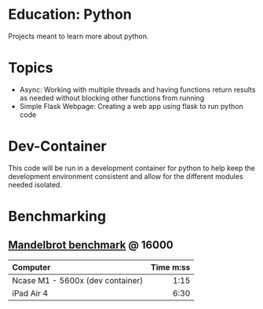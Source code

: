 # Education: Python

Projects meant to learn more about python. 

# Topics

 - Async: Working with multiple threads and having functions return results as needed without blocking other functions from running
 - Simple Flask Webpage: Creating a web app using flask to run python code

# Dev-Container

This code will be run in a development container for python to help keep the development environment consistent and allow for the different modules needed isolated. 

# Benchmarking

## [Mandelbrot benchmark](./Mandelbrot-benchmark.py) @ 16000

| Computer | Time m:ss |
| :-- | --: |
| Ncase M1 - 5600x (dev container) | 1:15 |
| iPad Air 4 | 6:30 |